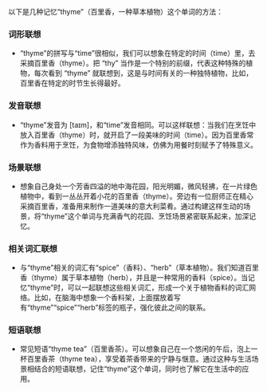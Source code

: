 以下是几种记忆“thyme”（百里香，一种草本植物）这个单词的方法：

### 词形联想
 - “thyme”的拼写与“time”很相似，我们可以想象在特定的时间（time）里，去采摘百里香（thyme）。把 “thy” 当作是一个特别的前缀，代表这种特殊的植物，每次看到 “thyme” 就联想到，这是与时间有关的一种独特植物，比如，百里香在特定的时节生长得最好。

### 发音联想
 - “thyme”发音为 [taɪm]，和“time”发音相同。可以这样联想：当我们在烹饪中放入百里香（thyme）时，就开启了一段美味的时间（time）。因为百里香常作为香料用于烹饪，为食物增添独特风味，仿佛为用餐时刻赋予了特殊意义。

### 场景联想
 - 想象自己身处一个芳香四溢的地中海花园，阳光明媚，微风轻拂，在一片绿色植物中，看到一丛丛开着小花的百里香（thyme）。旁边有一位厨师正在精心采摘百里香，准备用来制作一道美味的意大利菜肴。通过构建这样生动的场景，将“thyme”这个单词与充满香气的花园、烹饪场景紧密联系起来，加深记忆。

### 相关词汇联想
 - 与“thyme”相关的词汇有“spice”（香料）、“herb”（草本植物）。我们知道百里香（thyme）属于草本植物（herb），并且是一种常用的香料（spice）。当记忆“thyme”时，可以一起联想这些相关词汇，形成一个关于植物香料的词汇网络。比如，在脑海中想象一个香料架，上面摆放着写有“thyme”“spice”“herb”标签的瓶子，强化彼此之间的联系。

### 短语联想
 - 常见短语“thyme tea”（百里香茶）。可以想象自己在一个悠闲的午后，泡上一杯百里香茶（thyme tea），享受着茶香带来的宁静与惬意。通过这种与生活场景相结合的短语联想，记住“thyme”这个单词，同时也了解它在生活中的应用。 